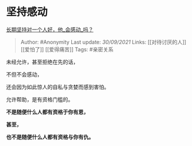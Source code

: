 # 坚持感动
[长期坚持对一个人好，他_会感动_吗？](https://www.zhihu.com/question/450758733/answer/1820584008)

> Author: #Anonymity 
Last update: *30/09/2021* 
Links:  [[对待讨厌的人]] [[爱怕了]] [[爱得痛苦]] 
Tags:   #亲密关系 


未经允许，甚至拒绝在先的话，

不但不会感动，

还会因为如此惊人的自私与贪婪而感到害怕。

允许帮助，是有资格门槛的。

**不是随便什么人都有资格于你有恩，**

**甚至，**

**也不是随便什么人都有资格与你有仇。**



